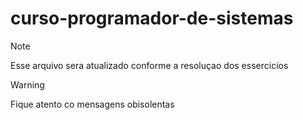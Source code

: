 # curso-programador-de-sistemas

> [!NOTE]
> Esse arquivo sera atualizado conforme a resoluçao dos essercicios

 > [!WARNING]
 >Fique atento co mensagens obisolentas 
